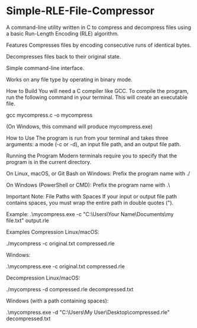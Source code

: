 # Simple-RLE-File-Compressor
A command-line utility written in C to compress and decompress files using a basic Run-Length Encoding (RLE) algorithm.

Features
Compresses files by encoding consecutive runs of identical bytes.

Decompresses files back to their original state.

Simple command-line interface.

Works on any file type by operating in binary mode.

How to Build
You will need a C compiler like GCC. To compile the program, run the following command in your terminal. This will create an executable file.

gcc mycompress.c -o mycompress

(On Windows, this command will produce mycompress.exe)

How to Use
The program is run from your terminal and takes three arguments: a mode (-c or -d), an input file path, and an output file path.

Running the Program
Modern terminals require you to specify that the program is in the current directory.

On Linux, macOS, or Git Bash on Windows: Prefix the program name with ./

On Windows (PowerShell or CMD): Prefix the program name with .\

Important Note: File Paths with Spaces
If your input or output file path contains spaces, you must wrap the entire path in double quotes (").

Example: .\mycompress.exe -c "C:\Users\Your Name\Documents\my file.txt" output.rle

Examples
Compression
Linux/macOS:

./mycompress -c original.txt compressed.rle

Windows:

.\mycompress.exe -c original.txt compressed.rle

Decompression
Linux/macOS:

./mycompress -d compressed.rle decompressed.txt

Windows (with a path containing spaces):

.\mycompress.exe -d "C:\Users\My User\Desktop\compressed.rle" decompressed.txt

